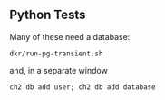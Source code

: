 
## Python Tests

Many of these need a database:

    dkr/run-pg-transient.sh

and, in a separate window

    ch2 db add user; ch2 db add database

